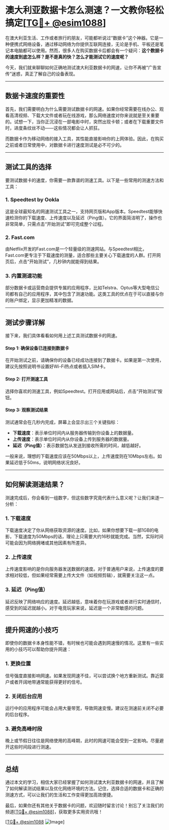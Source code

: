 # 澳大利亚数据卡怎么测速？一文教你轻松搞定[[TG💪+ @esim1088](https://t.me/s/esim1088)]

在澳大利亚生活、工作或者旅行的朋友，可能都听说过“数据卡”这个神器。它是一种便携式网络设备，通过移动网络为你提供互联网连接，无论是手机、平板还是笔记本电脑都可以使用。然而，很多人在购买数据卡后都会有一个疑问：**这个数据卡的速度到底怎么样？是不是真的快？怎么才能测试它的速度呢？**

今天，我们就来聊聊如何正确地测试澳大利亚数据卡的网速，让你不再被“广告宣传”迷惑，真正了解自己的设备表现。

---

## 数据卡速度的重要性

首先，我们需要明白为什么需要测试数据卡的网速。如果你经常需要在线办公、观看高清视频、下载大文件或者玩在线游戏，那么网络速度对你来说就是至关重要的。试想一下，当你正沉浸在一部电影中时，突然出现卡顿；或者在下载重要文件时，进度条纹丝不动——这些情况都会让人抓狂。

而数据卡作为移动网络的接入工具，其性能直接影响你的上网体验。因此，在购买之前或者日常使用中，对数据卡进行速度测试是必不可少的。

---

## 测试工具的选择

要测试数据卡的速度，你需要一款靠谱的测速工具。以下是一些常用的测速方法和工具：

### 1. **Speedtest by Ookla**
这是全球最知名的网速测试工具之一，支持网页版和App版本。Speedtest能够快速检测你的下载速度、上传速度以及延迟（Ping值）。它的界面简洁明了，操作也非常简单，只需点击“开始测试”即可完成整个过程。

### 2. **Fast.com**
由Netflix开发的Fast.com是一个轻量级的测速网站。与Speedtest相比，Fast.com更专注于下载速度的测量，适合那些主要关心下载速度的人群。打开网页后，点击“开始测试”，几秒钟内就能得到结果。

### 3. **内置测速功能**
部分数据卡或运营商会提供专属的应用程序，比如Telstra、Optus等大型电信公司都有自己的应用程序，其中包含了测速功能。这类工具的优点在于可以直接与你的账户绑定，显示更加精准的数据。

---

## 测试步骤详解

接下来，我们具体看看如何用上述工具测试数据卡的网速。

#### Step 1: 确保设备已连接到数据卡
在开始测试之前，请确保你的设备已经成功连接到了数据卡。如果是第一次使用，建议先按照说明书设置好Wi-Fi热点或者插入SIM卡。

#### Step 2: 打开测速工具
选择你喜欢的测速工具，例如Speedtest。打开应用或网站后，点击“开始测试”按钮。

#### Step 3: 观察测试结果
测试通常会在几秒内完成，屏幕上会显示出三个关键指标：
- **下载速度**：表示单位时间内从服务器传输到你设备上的数据量。
- **上传速度**：表示单位时间内从你设备上传到服务器的数据量。
- **延迟（Ping值）**：表示数据包从发送到接收所需的时间，越低越好。

一般来说，理想的下载速度应该在50Mbps以上，上传速度则在10Mbps左右。如果延迟低于50ms，说明网络状况良好。

---

## 如何解读测速结果？

测速完成后，你会看到一组数字，但这些数字究竟代表什么意义呢？让我们来逐一分析：

### 1. 下载速度
下载速度决定了你从网络获取资源的速度。比如，如果你想要下载一部1GB的电影，下载速度为50Mbps的话，理论上只需要大约16秒就能完成。当然，实际时间可能会因为网络拥堵或其他因素有所差异。

### 2. 上传速度
上传速度影响的是你向服务器发送数据的速度。对于普通用户来说，上传速度的要求相对较低，但如果经常需要上传大文件（如视频剪辑），就需要关注这一点。

### 3. 延迟（Ping值）
延迟反映了网络响应的速度。延迟越低，意味着你在玩游戏或者进行实时通信时，感受到的延迟就越小。对于电竞玩家来说，延迟是一个非常敏感的问题。

---

## 提升网速的小技巧

即使你的数据卡本身性能不错，有时候也可能会遇到网速慢的情况。这里有一些实用的小技巧可以帮助你提升网速：

### 1. 更换位置
信号强度直接影响网速。如果发现网速不佳，可以尝试换个地方重新测试。靠近窗户或者开阔地带通常能获得更好的信号。

### 2. 关闭后台应用
运行中的应用程序可能会占用大量带宽，导致网速变慢。建议在测速前关闭不必要的后台程序。

### 3. 避免高峰时段
晚上或节假日往往是网络使用的高峰期，此时的网速可能会受到一定影响。尽量避开这些时间段进行测速。

---

## 总结

通过本文的学习，相信大家已经掌握了如何测试澳大利亚数据卡的网速，并且了解了如何解读测试结果以及优化网络环境的方法。记住，选择合适的数据卡和正确的测速方式，可以让我们的生活和工作变得更加高效便捷。

最后，如果你还有其他关于数据卡的问题，欢迎随时留言讨论！别忘了关注我们的频道[[TG💪+ @esim1088](https://t.me/s/esim1088)]，获取更多实用资讯哦！

[[TG💪+ @esim1088](https://t.me/s/esim1088) ![Image](https://i.postimg.cc/4NQfJmqS/Snipaste-2025-05-13-00-14-12.png)]